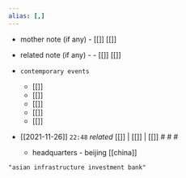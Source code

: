 ```yaml
---
alias: [,]
---
```

- mother note (if any)
		- [[]] [[]]
- related note (if any) -
		- [[]] [[]]
- `contemporary events`
	- [[]]
	- [[]]
	- [[]]
	- [[]]
	- [[]]

- [[2021-11-26]]  `22:48` _related_ [[]] | [[]] | [[]] # # #
	- headquarters - beijing [[china]]

```query
"asian infrastructure investment bank"
```